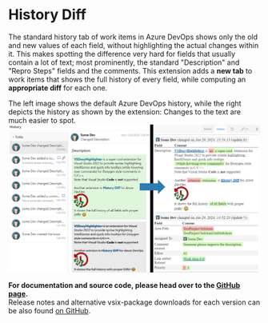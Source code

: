 # History Diff <!-- omit in toc -->

The standard history tab of work items in Azure DevOps shows only the old and new values of each field, without highlighting the actual changes within it.
This makes spotting the difference very hard for fields that usually contain a lot of text; most prominently, the standard "Description" and "Repro Steps" fields and the comments.
This extension adds a **new tab** to work items that shows the full history of every field, while computing an **appropriate diff** for each one.

The left image shows the default Azure DevOps history, while the right depicts the history as shown by the extension:
Changes to the text are much easier to spot.
![Example comparison](images/HistoryComparison.png)


**For documentation and source code, please head over to the [GitHub page](https://github.com/Sedeniono/ADO-History-Diff).**  
Release notes and alternative vsix-package downloads for each version can be also found [on GitHub](https://github.com/Sedeniono/ADO-History-Diff/releases).
